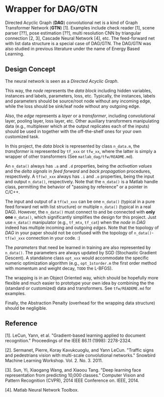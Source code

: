 # Wrapper for DAG/GTN

Directed Acyclic Graph (**DAG**) convolutional net is a kind of Graph Transformer Network (**GTN**) [1]. Examples include check reader [1], scene parser [??], pose estimation [??], multi resolution CNN by triangular connection [2, 3], Cascade Neural Network [4], etc. The feed-forward net with list data structure is a special case of DAG/GTN. The DAG/GTN was also studied in previous literature under the name of Energy Based Learning.

## Design Concept
The neural network is seen as a _Directed Acyclic Graph_. 

This way, the _node_ represents the _data block_ including hidden variables, instances and labels, parameters, loss, etc. Typically, the instances, labels and parameters should be source/root node without any incoming edge, while the loss should be sink/leaf node without any outgoing edge. 

Also, the _edge_ represents a _layer_ or a _transformer_, including convolutional layer, pooling layer, loss layer, etc. Other auxiliary transformers manipulating data (e.g., multiplexer which at the output replicates each of the inputs) should be used in together with the off-the-shelf ones for your own customized task.  

In this project, the _data block_ is represented by class `n_data.m`, the _transformer_ is represented by `tf_xxx` or `tfw_xx`, where the latter is simply a wrapper of other transformers (See `matlab_dag/tfw/README.md`).  

An `n_data()` always has `.a` and `.d` properties, being the _activation values_ and the _delta signals_ in _feed forward_ and _back propagation_ procedures, respectively. A `tf(w)_xxx` always has `.i` and `.o` properties, being the input and output `n_data()`, respectively. Note that the `n_data()` is a Matlab handle class, permitting the behavior of "passing by reference" or a pointer in C/C++.

The input and output of a `tf(w)_xxx` can be one `n_data()` (typical in a pure feed forward net with list structure) or multiple `n_data()` (typical in a real DAG). However, the `n_data()` must connect to and be connected with **only one** `n_data()`, which significantly simplifies the design for this project. Just use `n_data()` manipulator (e.g., `tf_mtx`, `tf_cat`) when the _node_ in _DAG_ indeed has multiple incoming and outgoing _edges_. Note that the topology of _DAG_ in your paper should not be confused with the topology of `n_data()`-`tf(w)_xxx` connection in your code. :)    

The _parameters_ that need be learned in training are also represented by `n_data()`. The parameters are always updated by SGD (Stochastic Gradient Descent). A standalone class `opt_xxx` would accommodate the specific numeric optimization algorithm (e.g., `opt_1storder.m` the first order method with momentum and weight decay, `TODO` the L-BFGS). 

The wrapping is in an Object Oriented way, which should be hopefully more flexible and much easier to prototype your own idea by combining the the (standard or customized) data and transformers. See `tfw/READEME.md` for examples.

Finally, the Abstraction Penalty (overhead for the wrapping data structure) should be negligible.

## Reference
[1]. LeCun, Yann, et al. "Gradient-based learning applied to document recognition." Proceedings of the IEEE 86.11 (1998): 2278-2324.

[2]. Sermanet, Pierre, Koray Kavukcuoglu, and Yann LeCun. "Traffic signs and pedestrians vision with multi-scale convolutional networks." Snowbird Machine Learning Workshop. Vol. 2. No. 3. 2011.

[3]. Sun, Yi, Xiaogang Wang, and Xiaoou Tang. "Deep learning face representation from predicting 10,000 classes." Computer Vision and Pattern Recognition (CVPR), 2014 IEEE Conference on. IEEE, 2014.

[4]. Matlab Neural Network Toolbox.
